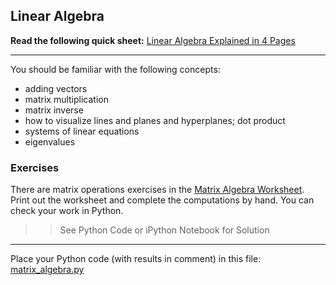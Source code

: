 ## Linear Algebra

**Read the following quick sheet:**
[  Linear Algebra Explained in 4 Pages](math/linear_algebra_in_4pages.pdf)

---

You should be familiar with the following concepts:
* adding vectors
* matrix multiplication
* matrix inverse
* how to visualize lines and planes and hyperplanes; dot product
* systems of linear equations
* eigenvalues

### Exercises  

There are matrix operations exercises in the [Matrix Algebra Worksheet](math/matrix_algebra_worksheet.pdf).  Print out the worksheet and complete the computations by hand.  You can check your work in Python.

>> See Python Code or iPython Notebook for Solution

---

Place your Python code (with results in comment) in this file: [matrix_algebra.py](math/matrix_algebra.py)
